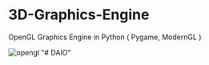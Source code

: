 # 3D-Graphics-Engine
OpenGL Graphics Engine in Python ( Pygame, ModernGL ) 

![opengl](/screenshot/0.jpg)
"# DAIO" 
